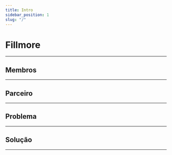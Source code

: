 ```yaml
---
title: Intro
sidebar_position: 1
slug: "/"
---
```


# Fillmore
---

## Membros
---

## Parceiro
---

## Problema
---

## Solução
---